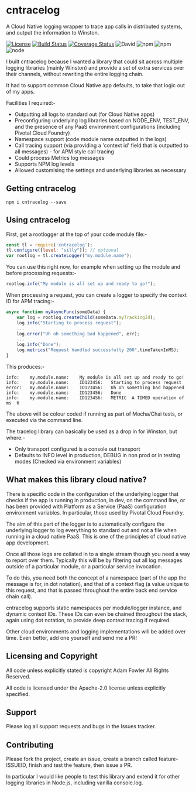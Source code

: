 # cntracelog

A Cloud Native logging wrapper to trace app calls in distributed systems, and output the information to Winston.

[![License](https://img.shields.io/badge/License-Apache%202.0-blue.svg)](https://opensource.org/licenses/Apache-2.0)
[![Build Status](https://travis-ci.com/adamfowleruk/cntracelog.svg?branch=master)](https://travis-ci.com/adamfowleruk/cntracelog)
[![Coverage Status](https://coveralls.io/repos/github/adamfowleruk/cntracelog/badge.svg?branch=master)](https://coveralls.io/github/adamfowleruk/cntracelog?branch=master)
![David](https://img.shields.io/david/adamfowleruk/cntracelog.svg)
![npm](https://img.shields.io/npm/v/cntracelog.svg)
![npm](https://img.shields.io/npm/dt/cntracelog.svg)
![node](https://img.shields.io/node/v/cntracelog.svg)

I built cntracelog because I wanted a library that could sit across multiple logging libraries (mainly Winston) and provide a set of extra services over their channels, without rewriting the entire logging chain. 

It had to support common Cloud Native app defaults, to take that logic out of my apps.

Facilities I required:-
- Outputting all logs to standard out (for Cloud Native apps)
- Preconfiguring underlying log libraries based on NODE_ENV, TEST_ENV, and the presence of any PaaS environment configurations (including Pivotal Cloud Foundry)
- Namespace support (code module name outputted in the logs)
- Call tracing support (via providing a 'context id' field that is outputted to all messages) - for APM style call tracing
- Could process Metrics log messages
- Supports NPM log levels
- Allowed customising the settings and underlying libraries as necessary

## Getting cntracelog

`npm i cntracelog --save`

## Using cntracelog

First, get a rootlogger at the top of your code module file:-

```javascript
const tl = require('cntracelog');
tl.configure({level: "silly"}); // optional
var rootlog = tl.createLogger("my.module.name");
```

You can use this right now, for example when setting up the module and before processing requests:-

```javascript
rootlog.info("My module is all set up and ready to go!");
```

When processing a request, you can create a logger to specify the context ID for APM tracing:-

```javascript
async function myAsyncFunc(someData) {
    var log = rootlog.createChild(someData.myTrackingId);
    log.info("Starting to process request");
    ...
    log.error("Uh oh something bad happened", err);
    ...
    log.info("Done");
    log.metrics("Request handled successfully 200",timeTakenInMS);
}
```

This produces:-

```
info:    my.module.name:	My module is all set up and ready to go!
info:    my.module.name:	ID123456:	Starting to process request
error:   my.module.name:	ID123456:	Uh oh something bad happened
info:    my.module.name:	ID123456:	Done
info:    my.module.name:	ID123456:	METRIC  A TIMED operation of ms  6
```

The above will be colour coded if running as part of Mocha/Chai tests, or executed via the command line.

The tracelog library can basically be used as a drop in for Winston, but where:-
- Only transport configured is a console out transport
- Defaults to INFO level in production, DEBUG in non prod or in testing modes (Checked via environment variables)

## What makes this library cloud native?

There is specific code in the configuration of the underlying logger that checks if the app is running in production,
in dev, on the command line, or has been provided with Platform as a Service (PaaS) configuration environment variables.
In particular, those used by Pivotal Cloud Foundry.

The aim of this part of the logger is to automatically configure the underlying logger to log everything to standard out
and not a file when running in a cloud native PaaS. This is one of the principles of cloud native app development.

Once all those logs are collated in to a single stream though you need a way to report over them. 
Typically this will be by filtering out all log messages outside of a particular module, or a particular service invocation.

To do this, you need both the concept of a namespace (part of the app the message is for, in dot notation), and that
of a context flag (a value unique to this request, and that is passed throughout the entire back end service chain call).

cntracelog supports static namespaces per module/logger instance, and dynamic context IDs. These IDs can even be chained
throughout the stack, again using dot notation, to provide deep context tracing if required.

Other cloud environments and logging implementations will be added over time. Even better, add one yourself and send me a PR!

## Licensing and Copyright

All code unless explicitly stated is copyright Adam Fowler All Rights Reserved.

All code is licensed under the Apache-2.0 license unless explicitly specified.

## Support

Please log all support requests and bugs in the Issues tracker.

## Contributing

Please fork the project, create an issue, create a branch called feature-ISSUEID, finish and test the feature, then issue a PR.

In particular I would like people to test this library and extend it for other logging libraries in Node.js, including vanilla console.log.
